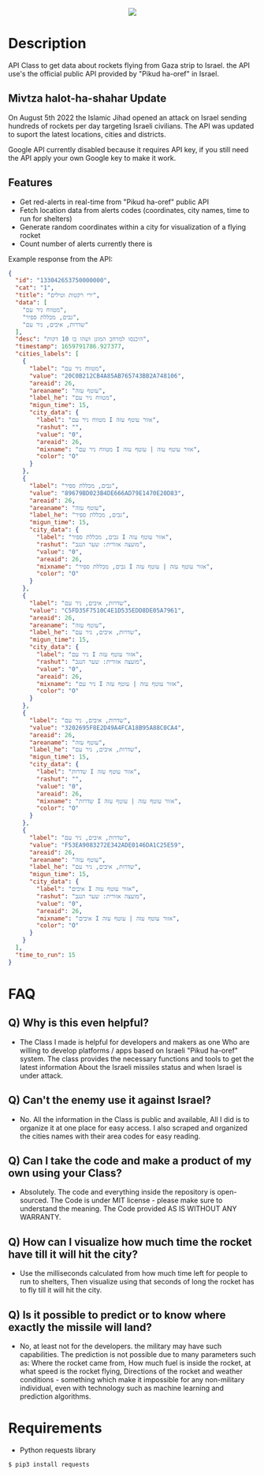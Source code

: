 <p align="center">
  <img src="https://pbs.twimg.com/media/Dsc_wzpWkAI-Srm.jpg">
</p>

# Description

API Class to get data about rockets flying from Gaza strip to Israel.
the API use's the official public API provided by "Pikud ha-oref" in Israel.

## Mivtza halot-ha-shahar Update

On August 5th 2022 the Islamic Jihad opened an attack on Israel sending hundreds of rockets per day targeting Israeli civilians.
The API was updated to suport the latest locations, cities and districts.

Google API currently disabled because it requires API key, if you still need the API apply your own Google key to make it work.

## Features

* Get red-alerts in real-time from "Pikud ha-oref" public API
* Fetch location data from alerts codes (coordinates, city names, time to run for shelters)
* Generate random coordinates within a city for visualization of a flying rocket
* Count number of alerts currently there is

Example response from the API:
``` json
{
  "id": "133042653750000000",
  "cat": "1",
  "title": "ירי רקטות וטילים",
  "data": [
    "מטווח ניר עם",
    "גבים, מכללת ספיר",
    "שדרות, איבים, ניר עם"
  ],
  "desc": "היכנסו למרחב המוגן ושהו בו 10 דקות",
  "timestamp": 1659791786.927377,
  "cities_labels": [
    {
      "label": "מטווח ניר עם",
      "value": "20C0B212CB4A85AB765743BB2A748106",
      "areaid": 26,
      "areaname": "עוטף עזה",
      "label_he": "מטווח ניר עם",
      "migun_time": 15,
      "city_data": {
        "label": "מטווח ניר עם I אזור עוטף עזה",
        "rashut": "",
        "value": "0",
        "areaid": 26,
        "mixname": "מטווח ניר עם I אזור עוטף עזה | עוטף עזה",
        "color": "O"
      }
    },
    {
      "label": "גבים, מכללת ספיר",
      "value": "89679BD023B4DE666AD79E1470E20D83",
      "areaid": 26,
      "areaname": "עוטף עזה",
      "label_he": "גבים, מכללת ספיר",
      "migun_time": 15,
      "city_data": {
        "label": "גבים, מכללת ספיר I אזור עוטף עזה",
        "rashut": "מועצה אזורית: שער הנגב",
        "value": "0",
        "areaid": 26,
        "mixname": "גבים, מכללת ספיר I אזור עוטף עזה | עוטף עזה",
        "color": "O"
      }
    },
    {
      "label": "שדרות, איבים, ניר עם",
      "value": "C5FD35F7510C4E1D535EDD8DE05A7961",
      "areaid": 26,
      "areaname": "עוטף עזה",
      "label_he": "שדרות, איבים, ניר עם",
      "migun_time": 15,
      "city_data": {
        "label": "ניר עם I אזור עוטף עזה",
        "rashut": "מועצה אזורית: שער הנגב",
        "value": "0",
        "areaid": 26,
        "mixname": "ניר עם I אזור עוטף עזה | עוטף עזה",
        "color": "O"
      }
    },
    {
      "label": "שדרות, איבים, ניר עם",
      "value": "3202695F8E2D49A4FCA18B95A88C0CA4",
      "areaid": 26,
      "areaname": "עוטף עזה",
      "label_he": "שדרות, איבים, ניר עם",
      "migun_time": 15,
      "city_data": {
        "label": "שדרות I אזור עוטף עזה",
        "rashut": "",
        "value": "0",
        "areaid": 26,
        "mixname": "שדרות I אזור עוטף עזה | עוטף עזה",
        "color": "O"
      }
    },
    {
      "label": "שדרות, איבים, ניר עם",
      "value": "F53EA9083272E342ADE0146DA1C25E59",
      "areaid": 26,
      "areaname": "עוטף עזה",
      "label_he": "שדרות, איבים, ניר עם",
      "migun_time": 15,
      "city_data": {
        "label": "איבים I אזור עוטף עזה",
        "rashut": "מועצה אזורית: שער הנגב",
        "value": "0",
        "areaid": 26,
        "mixname": "איבים I אזור עוטף עזה | עוטף עזה",
        "color": "O"
      }
    }
  ],
  "time_to_run": 15
}
```

# FAQ

## Q) Why is this even helpful?

*    The Class I made is helpful for developers and makers as one
     Who are willing to develop platforms / apps based on Israeli "Pikud ha-oref" system.
     The class provides the necessary functions and tools to get the latest information
     About the Israeli missiles status and when Israel is under attack.

## Q) Can't the enemy use it against Israel?

*    No. All the information in the Class is public and available,
     All I did is to organize it at one place for easy access.
     I also scraped and organized the cities names with their area codes for easy reading.

## Q) Can I take the code and make a product of my own using your Class?

*    Absolutely. The code and everything inside the repository is open-sourced.
     The Code is under MIT license - please make sure to understand the meaning.
     The Code provided AS IS WITHOUT ANY WARRANTY.

## Q) How can I visualize how much time the rocket have till it will hit the city?

*    Use the milliseconds calculated from how much time left for people to run to shelters,
     Then visualize using that seconds of long the rocket has to fly till it will hit the city.
     
## Q) Is it possible to predict or to know where exactly the missile will land?

*    No, at least not for the developers. the military may have such capabilities.
     The prediction is not possible due to many parameters such as:
     Where the rocket came from, How much fuel is inside the rocket, at what speed is the rocket flying,
     Directions of the rocket and weather conditions - something which make it impossible for any
     non-military individual, even with technology such as machine learning and prediction algorithms.

# Requirements

* Python requests library
```sh
$ pip3 install requests
```
